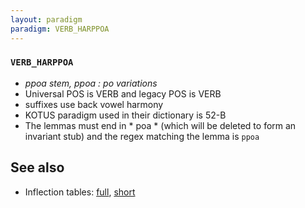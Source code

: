 ```yaml
---
layout: paradigm
paradigm: VERB_HARPPOA
---
```

### ` VERB_HARPPOA `

* _ppoa stem, ppoa : po variations_
* Universal POS is VERB and legacy POS is VERB
* suffixes use back vowel harmony
* KOTUS paradigm used in their dictionary is 52-B
* The lemmas must end in * poa * (which will be deleted to form an invariant stub) and the regex matching the lemma is ` ppoa `

## See also

* Inflection tables: [full](gen/H/harppoa.html), [short](gen/H/harppoa_wikt.html)

